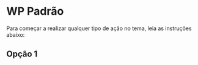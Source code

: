 # WP Padrão

Para começar a realizar qualquer tipo de ação no tema, leia as instruções abaixo:

<h2>Opção 1</h2>
